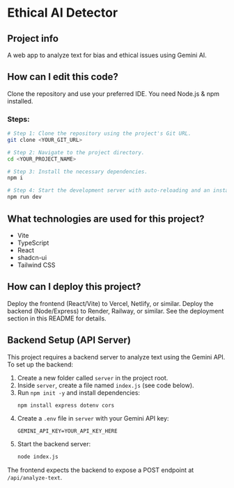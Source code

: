 # Ethical AI Detector

## Project info

A web app to analyze text for bias and ethical issues using Gemini AI.

## How can I edit this code?

Clone the repository and use your preferred IDE. You need Node.js & npm installed.

### Steps:

```sh
# Step 1: Clone the repository using the project's Git URL.
git clone <YOUR_GIT_URL>

# Step 2: Navigate to the project directory.
cd <YOUR_PROJECT_NAME>

# Step 3: Install the necessary dependencies.
npm i

# Step 4: Start the development server with auto-reloading and an instant preview.
npm run dev
```

## What technologies are used for this project?

- Vite
- TypeScript
- React
- shadcn-ui
- Tailwind CSS

## How can I deploy this project?

Deploy the frontend (React/Vite) to Vercel, Netlify, or similar. Deploy the backend (Node/Express) to Render, Railway, or similar. See the deployment section in this README for details.

## Backend Setup (API Server)

This project requires a backend server to analyze text using the Gemini API. To set up the backend:

1. Create a new folder called `server` in the project root.
2. Inside `server`, create a file named `index.js` (see code below).
3. Run `npm init -y` and install dependencies:
   ```sh
   npm install express dotenv cors
   ```
4. Create a `.env` file in `server` with your Gemini API key:
   ```env
   GEMINI_API_KEY=YOUR_API_KEY_HERE
   ```
5. Start the backend server:
   ```sh
   node index.js
   ```

The frontend expects the backend to expose a POST endpoint at `/api/analyze-text`.
